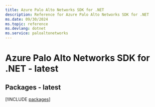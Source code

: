 ```yaml
---
title: Azure Palo Alto Networks SDK for .NET
description: Reference for Azure Palo Alto Networks SDK for .NET
ms.date: 09/30/2024
ms.topic: reference
ms.devlang: dotnet
ms.service: paloaltonetworks
---
```

# Azure Palo Alto Networks SDK for .NET - latest
## Packages - latest
[!INCLUDE [packages](palo-alto-networks-index.md)]